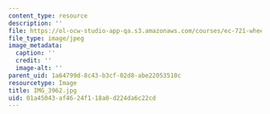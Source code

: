 ```yaml
---
content_type: resource
description: ''
file: https://ol-ocw-studio-app-qa.s3.amazonaws.com/courses/ec-721-wheelchair-design-in-developing-countries-spring-2009/01a45043af4624f118a0d224da6c22cd_IMG_3962.jpg
file_type: image/jpeg
image_metadata:
  caption: ''
  credit: ''
  image-alt: ''
parent_uid: 1a64799d-8c43-b3cf-02d8-abe22053510c
resourcetype: Image
title: IMG_3962.jpg
uid: 01a45043-af46-24f1-18a0-d224da6c22cd
---
```

